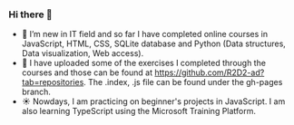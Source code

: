 ### Hi there 👋

- 🌱 I’m new in IT field and so far I have completed online courses in JavaScript, HTML, CSS, SQLite database and Python (Data structures, Data visualization, Web access). 
- :raising_hand: I have uploaded some of the exercises I completed through the courses and those can be found at https://github.com/R2D2-ad?tab=repositories. The .index, .js file can be found under the gh-pages branch.
- :sunny: Nowdays, I am practicing on beginner's projects in JavaScript. I am also learning TypeScript using the Microsoft Training Platform.

<!--
**R2D2-ad/R2D2-ad** is a ✨ _special_ ✨ repository because its `README.md` (this file) appears on your GitHub profile.
Here are some ideas to get you started:

- 🔭 I’m currently working on ...
- 🌱 I’m currently learning JavaScript, HTML, CSS and I am exited to share some practice work that I have done
- 👯 I’m looking to collaborate on ...
- 🤔 I’m looking for help with ...
- 💬 Ask me about ...
- 📫 How to reach me: ...
- 😄 Pronouns: ...
- ⚡ Fun fact: ...
-->
